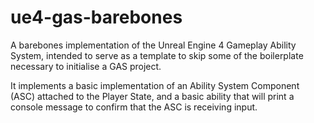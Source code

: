 # ue4-gas-barebones
A barebones implementation of the Unreal Engine 4 Gameplay Ability System, intended to serve as a template to skip some of the boilerplate necessary to initialise a GAS project.

It implements a basic implementation of an Ability System Component (ASC) attached to the Player State, and a basic ability that will print a console message to confirm that the ASC is receiving input.